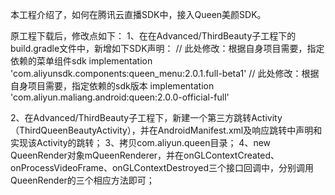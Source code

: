 本工程介绍了，如何在腾讯云直播SDK中，接入Queen美颜SDK。

原工程下载后，修改点如下：
1、在在Advanced/ThirdBeauty子工程下的build.gradle文件中，新增如下SDK声明：
// 此处修改：根据自身项目需要，指定依赖的菜单组件sdk
    implementation 'com.aliyunsdk.components:queen_menu:2.0.1.full-beta1'
    // 此处修改：根据自身项目需要，指定依赖的sdk版本
    implementation 'com.aliyun.maliang.android:queen:2.0.0-official-full'

2、在Advanced/ThirdBeauty子工程下，新建一个第三方跳转Activity（ThirdQueenBeautyActivity），并在AndroidManifest.xml及响应跳转中声明和实现该Activity的跳转；
3、拷贝com.aliyun.queen目录；
4、new QueenRender对象mQueenRenderer，并在onGLContextCreated、onProcessVideoFrame、onGLContextDestroyed三个接口回调中，分别调用QueenRender的三个相应方法即可；

